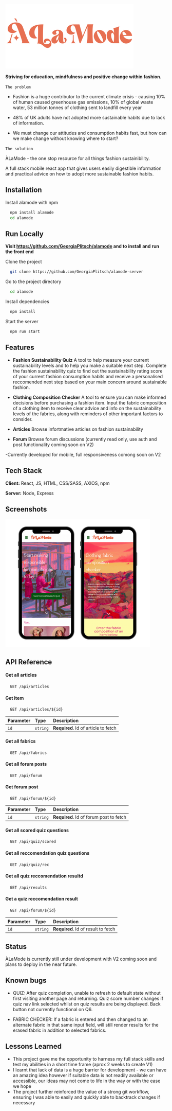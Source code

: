 ![Logo](./images/logo.png)

**Striving for education, mindfulness and positive change within fashion.**

`The problem`

- Fashion is a huge contributor to the current climate crisis - causing 10% of human caused greenhouse gas emissions, 10% of global waste water, 53 million tonnes of clothing sent to landfill every year

- 48% of UK adults have not adopted more sustainable habits due to lack of information.

- We must change our attitudes and consumption habits fast, but how can we make change without knowing where to start?

`The solution`

ÀLaMode - the one stop resource for all things fashion sustainibility.

A full stack mobile react app that gives users easily digestible information and practical advice on how to adopt more sustainable fashion habits.

## Installation

Install alamode with npm

```bash
  npm install alamode
  cd alamode
```

## Run Locally

**Visit https://github.com/GeorgiaPlitsch/alamode and to install and run the front end**

Clone the project

```bash
  git clone https://github.com/GeorgiaPlitsch/alamode-server
```

Go to the project directory

```bash
  cd alamode
```

Install dependencies

```bash
  npm install
```

Start the server

```bash
  npm run start
```

## Features

- **Fashion Sustainability Quiz**
  A tool to help measure your current sustainability levels and to help you make a suitable next step.
  Complete the fashion sustainability quiz to find out the sustainability rating score of your current fashion consumption habits and receive a personalised reccomended next step based on your main concern around sustainable fashion.

- **Clothing Composition Checker**
  A tool to ensure you can make informed decisions before purchasing a fashion item. Input the fabric composition of a clothing item to receive clear advice and info on the sustainability levels of the fabrics, along with reminders of other important factors to consider.
- **Articles**
  Browse infortmative articles on fashion sustainability
- **Forum**
  Browse forum discussions (currently read only, use auth and post functionality coming soon on V2)

-Currently developed for mobile, full responsiveness comong soon on V2

## Tech Stack

**Client:** React, JS, HTML, CSS/SASS, AXIOS, npm

**Server:** Node, Express

## Screenshots

![App Screenshot](./images/screenshots.png)

## API Reference

#### Get all articles

```http
  GET /api/articles
```

#### Get item

```http
  GET /api/articles/${id}
```

| Parameter | Type     | Description                          |
| :-------- | :------- | :----------------------------------- |
| `id`      | `string` | **Required**. Id of article to fetch |

#### Get all fabrics

```http
  GET /api/fabrics
```

#### Get all forum posts

```http
  GET /api/forum
```

#### Get forum post

```http
  GET /api/forum/${id}
```

| Parameter | Type     | Description                             |
| :-------- | :------- | :-------------------------------------- |
| `id`      | `string` | **Required**. Id of forum post to fetch |

#### Get all scored quiz questions

```http
  GET /api/quiz/scored
```

#### Get all reccomendation quiz questions

```http
  GET /api/quiz/rec
```

#### Get all quiz reccomendation resultd

```http
  GET /api/results
```

#### Get a quiz reccomendation result

```http
  GET /api/forum/${id}
```

| Parameter | Type     | Description                         |
| :-------- | :------- | :---------------------------------- |
| `id`      | `string` | **Required**. Id of result to fetch |

## Status

ÀLaMode is currently still under development with V2 coming soon and plans to deploy in the near future.

## Known bugs

- QUIZ:
  After quiz completion, unable to refresh to default state without first visiting another page and returning.
  Quiz score number changes if quiz nav link selected whilst on quiz results are being displayed.
  Back button not currently functional on Q6.

- FABRIC CHECKER:
  If a fabric is entered and then changed to an alternate fabric in that same input field, will still render results for the erased fabric in addition to selected fabrics.

## Lessons Learned

- This project gave me the opportunity to harness my full stack skills and test my abilities in a short time frame (aprox 2 weeks to create V1)
- I learnt that lack of data is a huge barrier for development - we can have an amazing idea however if suitable data is not readily available or accessible, our ideas may not come to life in the way or with the ease we hope
- The project further reinforced the value of a strong git workflow, ensuring I was able to easily and quickly able to backtrack changes if necessary
